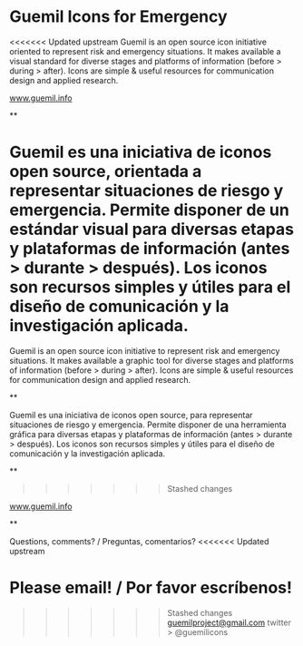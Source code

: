 # Guemil Icons for Emergency
<<<<<<< Updated upstream
Guemil is an open source icon initiative oriented to represent risk and emergency situations. It makes available a visual standard for diverse stages and platforms of information (before > during > after). Icons are simple & useful resources for communication design and applied research.

www.guemil.info

**

Guemil es una iniciativa de iconos open source, orientada a representar situaciones de riesgo y emergencia. Permite disponer de un estándar visual para diversas etapas y plataformas de información (antes > durante > después). Los iconos son recursos simples y útiles para el diseño de comunicación y la investigación aplicada.
=======
Guemil is an open source icon initiative to represent risk and emergency situations. It makes available a graphic tool for diverse stages and platforms of information (before > during > after). Icons are simple & useful resources for communication design and applied research.

**

Guemil es una iniciativa de iconos open source, para representar situaciones de riesgo y emergencia. Permite disponer de una herramienta gráfica para diversas etapas y plataformas de información (antes > durante > después). Los iconos son recursos simples y útiles para el diseño de comunicación y la investigación aplicada.

**
>>>>>>> Stashed changes

www.guemil.info


**

Questions, comments? / Preguntas, comentarios?
<<<<<<< Updated upstream

Please email! / Por favor escríbenos!
=======
>>>>>>> Stashed changes
guemilproject@gmail.com
twitter > @guemilicons